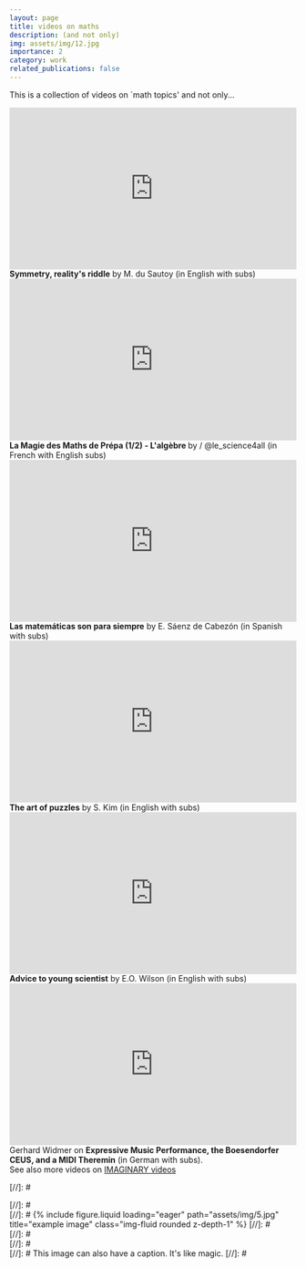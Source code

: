 ```yaml
---
layout: page
title: videos on maths
description: (and not only)
img: assets/img/12.jpg
importance: 2
category: work
related_publications: false
---
```


This is a collection of videos on `math topics' and not only... <i class="fa-solid fa-video-camera">‌</i>

<div style="max-width:1024px">
  <div style="position:relative;height:0;padding-bottom:56.25%">
      <iframe src="https://embed.ted.com/talks/marcus_du_sautoy_symmetry_reality_s_riddle" width="1024px" height="576px" title="Symmetry, reality's riddle" style="position:absolute;left:0;top:0;width:100%;height:100%"  frameborder="0" scrolling="no" allowfullscreen onload="window.parent.postMessage('iframeLoaded', 'https://embed.ted.com')">
      </iframe>
  </div>
</div>
<div class="caption">
    <b>Symmetry, reality's riddle</b> by M. du Sautoy (in English with subs)
</div>

<div style="max-width:1024px">
    <div style="position:relative;height:0;padding-bottom:56.25%">
      <iframe src="https://www.youtube.com/embed/wENkW8SXYXw?si=pkXlH7qd9w4obRhk" width="1024px" height="576px" title="L'algèbre" style="position:absolute;left:0;top:0;width:100%;height:100%" frameborder="0" scrolling="no" allowfullscreen>
      </iframe>
   </div>
</div>
<div class="caption">
    <b>La Magie des Maths de Prépa (1/2) - L'algèbre </b> by  / @le_science4all  (in French with English subs)
</div>

<div style="max-width:1024px">
    <div style="position:relative;height:0;padding-bottom:56.25%">
      <iframe src="https://embed.ted.com/talks/eduardo_saenz_de_cabezon_math_is_forever" width="1024px" height="576px" title="Math is forever" style="position:absolute;left:0;top:0;width:100%;height:100%"  frameborder="0" scrolling="no" allowfullscreen onload="window.parent.postMessage('iframeLoaded', 'https://embed.ted.com')">
      </iframe>
   </div>
</div>
<div class="caption">
    <b>Las matemáticas son para siempre</b> by E. Sáenz de Cabezón (in Spanish with subs)
</div>

<div style="max-width:1024px">
    <div style="position:relative;height:0;padding-bottom:56.25%">
      <iframe src="https://embed.ted.com/talks/scott_kim_the_art_of_puzzles" width="1024px" height="576px" title="The art of puzzles" style="position:absolute;left:0;top:0;width:100%;height:100%"  frameborder="0" scrolling="no" allowfullscreen onload="window.parent.postMessage('iframeLoaded', 'https://embed.ted.com')">
      </iframe>
   </div>
</div>
<div class="caption">
    <b>The art of puzzles</b> by S. Kim (in English with subs)
</div>

<div style="max-width:1024px">
    <div style="position:relative;height:0;padding-bottom:56.25%">
        <iframe src="https://embed.ted.com/talks/e_o_wilson_advice_to_a_young_scientist" width="1024px" height="576px"   title="Advice to a young scientist" style="position:absolute;left:0;top:0;width:100%;height:100%"  frameborder="0" scrolling="no" allowfullscreen onload="window.parent.postMessage('iframeLoaded', 'https://embed.ted.com')">
        </iframe>
    </div>
</div>
<div class="caption">
    <b>Advice to young scientist</b> by E.O. Wilson (in English with subs)
</div>

<div style="max-width:1024px">
    <div style="position:relative;height:0;padding-bottom:56.25%">
        <iframe  src="https://www.youtube.com/embed/EJn_88Ru7w4?si=TkdXis8f5vPAQu1M" width="1024px" height="576px" title="Expressive Music Performance, the Boesendorfer CEUS, and a MIDI Theremin"  style="position:absolute;left:0;top:0;width:100%;height:100%" frameborder="0"  scrolling="no" allowfullscreen>
        </iframe>
    </div>
</div>
<div class="caption">
    Gerhard Widmer on <b>Expressive Music Performance, the Boesendorfer CEUS, and a MIDI Theremin</b> (in German with subs). <br> See also more videos on <a href="https://www.imaginary.org/films">IMAGINARY videos</a>
</div>

[//]: #  <div class="row">
[//]: #      <div class="col-sm mt-3 mt-md-0">
[//]: # {% include figure.liquid loading="eager" path="assets/img/5.jpg" title="example image" class="img-fluid rounded z-depth-1" %}
[//]: #     </div>
[//]: # </div>
[//]: # <div class="caption">
[//]: #    This image can also have a caption. It's like magic.
[//]: # </div>